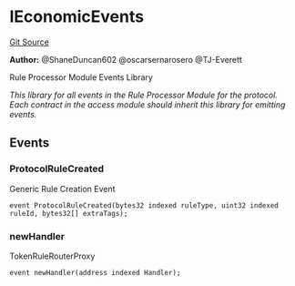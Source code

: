 # IEconomicEvents
[Git Source](https://github.com/thrackle-io/rules-protocol/blob/a2d57139b7236b5b0e9a0727e55f81e5332cd216/src/interfaces/IEvents.sol)

**Author:**
@ShaneDuncan602 @oscarsernarosero @TJ-Everett

Rule Processor Module Events Library

*This library for all events in the Rule Processor Module for the protocol. Each contract in the access module should inherit this library for emitting events.*


## Events
### ProtocolRuleCreated
Generic Rule Creation Event


```solidity
event ProtocolRuleCreated(bytes32 indexed ruleType, uint32 indexed ruleId, bytes32[] extraTags);
```

### newHandler
TokenRuleRouterProxy


```solidity
event newHandler(address indexed Handler);
```

